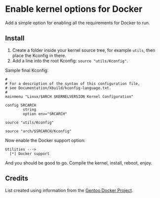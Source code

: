 # Enable kernel options for Docker

Add a simple option for enabling all the requirements for Docker to run.

## Install

1. Create a folder inside your kernel source tree, for example `utils`, then
place the Kconfig in there.
2. Add a line into the root Kconfig: `source "utils/Kconfig"`.

Sample final Kconfig:

    #
    # For a description of the syntax of this configuration file,
    # see Documentation/kbuild/kconfig-language.txt.
    #
    mainmenu "Linux/$ARCH $KERNELVERSION Kernel Configuration"

    config SRCARCH
            string
            option env="SRCARCH"

    source "utils/Kconfig"

    source "arch/$SRCARCH/Kconfig"


Now enable the Docker support option:

    Utilities --->
      [*] Docker support

And you should be good to go. Compile the kernel, install, reboot, enjoy.

## Credits

List created using information from the [Gentoo Docker Project](https://wiki.gentoo.org/wiki/Docker).
